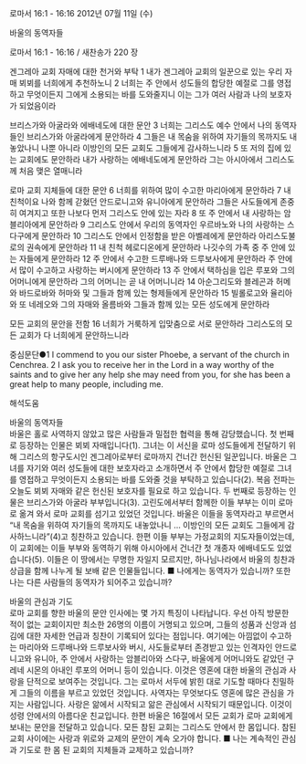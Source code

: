 로마서 16:1 - 16:16 
2012년 07월 11일 (수)

바울의 동역자들



로마서 16:1 - 16:16 / 새찬송가 220 장


겐그레아 교회 자매에 대한 천거와 부탁
1 내가 겐그레아 교회의 일꾼으로 있는 우리 자매 뵈뵈를 너희에게 추천하노니 2 너희는 주 안에서 성도들의 합당한 예절로 그를 영접하고 무엇이든지 그에게 소용되는 바를 도와줄지니 이는 그가 여러 사람과 나의 보호자가 되었음이라

브리스가와 아굴라와 에배네도에 대한 문안
3 너희는 그리스도 예수 안에서 나의 동역자들인 브리스가와 아굴라에게 문안하라 4 그들은 내 목숨을 위하여 자기들의 목까지도 내놓았나니 나뿐 아니라 이방인의 모든 교회도 그들에게 감사하느니라 5 또 저의 집에 있는 교회에도 문안하라 내가 사랑하는 에배네도에게 문안하라 그는 아시아에서 그리스도께 처음 맺은 열매니라

로마 교회 지체들에 대한 문안
6 너희를 위하여 많이 수고한 마리아에게 문안하라 7 내 친척이요 나와 함께 갇혔던 안드로니고와 유니아에게 문안하라 그들은 사도들에게 존중히 여겨지고 또한 나보다 먼저 그리스도 안에 있는 자라 8 또 주 안에서 내 사랑하는 암블리아에게 문안하라 9 그리스도 안에서 우리의 동역자인 우르바노와 나의 사랑하는 스다구에게 문안하라 10 그리스도 안에서 인정함을 받은 아벨레에게 문안하라 아리스도불로의 권속에게 문안하라 11 내 친척 헤로디온에게 문안하라 나깃수의 가족 중 주 안에 있는 자들에게 문안하라 12 주 안에서 수고한 드루배나와 드루보사에게 문안하라 주 안에서 많이 수고하고 사랑하는 버시에게 문안하라 13 주 안에서 택하심을 입은 루포와 그의 어머니에게 문안하라 그의 어머니는 곧 내 어머니니라 14 아순그리도와 블레곤과 허메와 바드로바와 허마와 및 그들과 함께 있는 형제들에게 문안하라 15 빌롤로고와 율리아와 또 네레오와 그의 자매와 올름바와 그들과 함께 있는 모든 성도에게 문안하라

모든 교회의 문안을 전함
16 너희가 거룩하게 입맞춤으로 서로 문안하라 그리스도의 모든 교회가 다 너희에게 문안하느니라

중심문단●1 I commend to you our sister Phoebe, a servant of the church in Cenchrea. 2 I ask you to receive her in the Lord in a way worthy of the saints and to give her any help she may need from you, for she has been a great help to many people, including me.

해석도움





바울의 동역자들  
바울은 홀로 사역하지 않았고 많은 사람들과 밀접한 협력을 통해 감당했습니다. 첫 번째로 등장하는 인물은 뵈뵈 자매입니다(1). 그녀는 이 서신을 로마 성도들에게 전달하기 위해 그리스의 항구도시인 겐그레아로부터 로마까지 건너간 헌신된 일꾼입니다. 바울은 그녀를 자기와 여러 성도들에 대한 보호자라고 소개하면서 주 안에서 합당한 예절로 그녀를 영접하고 무엇이든지 소용되는 바를 도와줄 것을 부탁하고 있습니다(2). 복음 전파는 오늘도 뵈뵈 자매와 같은 헌신된 보호자를 필요로 하고 있습니다. 두 번째로 등장하는 인물은 브리스가와 아굴라 부부입니다(3). 고린도에서부터 함께한 이들 부부는 이미 로마로 옮겨 와서 로마 교회를 섬기고 있었던 것입니다. 바울은 이들을 동역자라고 부르면서 “내 목숨을 위하여 자기들의 목까지도 내놓았나니 … 이방인의 모든 교회도 그들에게 감사하느니라”(4)고 칭찬하고 있습니다. 한편 이들 부부는 가정교회의 지도자들이었는데, 이 교회에는 이들 부부와 동역하기 위해 아시아에서 건너간 첫 개종자 에배네도도 있었습니다(5). 이들은 이 땅에서는 무명한 자일지 모르지만, 하나님나라에서 바울의 칭찬과 상급을 함께 나누게 될 보배 같은 인물들입니다.
■ 나에게는 동역자가 있습니까? 또한 나는 다른 사람들의 동역자가 되어주고 있습니까?

바울의 관심과 기도  
로마 교회를 향한 바울의 문안 인사에는 몇 가지 특징이 나타납니다. 우선 아직 방문한 적이 없는 교회이지만 최소한 26명의 이름이 거명되고 있으며, 그들의 성품과 신앙과 섬김에 대한 자세한 언급과 칭찬이 기록되어 있다는 점입니다. 여기에는 아낌없이 수고하는 마리아와 드루배나와 드루보사와 버시, 사도들로부터 존경받고 있는 인격자인 안드로니고와 유니아, 주 안에서 사랑하는 암블리아와 스다구, 바울에게 어머니와도 같았던 구레네 시몬의 아내인 루포의 어머니 등이 있습니다. 이것은 영혼에 대한 바울의 관심과 사랑을 단적으로 보여주는 것입니다. 그는 로마서 서두에 밝힌 대로 기도할 때마다 친밀하게 그들의 이름을 부르고 있었던 것입니다. 사역자는 무엇보다도 영혼에 많은 관심을 가지는 사람입니다. 사랑은 앎에서 시작되고 앎은 관심에서 시작되기 때문입니다. 이것이 성령 안에서의 아름다운 친교입니다. 한편 바울은 16절에서 모든 교회가 로마 교회에게 보내는 문안을 전달하고 있습니다. 모든 참된 교회는 그리스도 안에서 한 몸입니다. 참된 교회 사이에는 사랑과 위로와 교제의 문안이 계속 오가야 합니다.
■ 나는 계속적인 관심과 기도로 한 몸 된 교회의 지체들과 교제하고 있습니까?
